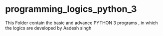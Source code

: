 # programming_logics_python_3

This Folder contain the basic and advance PYTHON 3 programs , in which the logics are developed by Aadesh singh
